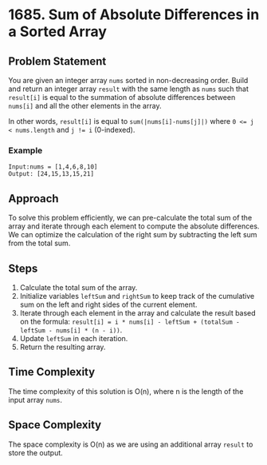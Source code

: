 # 1685. Sum of Absolute Differences in a Sorted Array

## Problem Statement

You are given an integer array `nums` sorted in non-decreasing order. Build and return an integer array `result` with the same length as `nums` such that `result[i]` is equal to the summation of absolute differences between `nums[i]` and all the other elements in the array.

In other words, `result[i]` is equal to `sum(|nums[i]-nums[j]|)` where `0 <= j < nums.length` and `j != i` (0-indexed).

### Example
```
Input:nums = [1,4,6,8,10]
Output: [24,15,13,15,21]
```

## Approach

To solve this problem efficiently, we can pre-calculate the total sum of the array and iterate through each element to compute the absolute differences. We can optimize the calculation of the right sum by subtracting the left sum from the total sum.

## Steps

1. Calculate the total sum of the array.
2. Initialize variables `leftSum` and `rightSum` to keep track of the cumulative sum on the left and right sides of the current element.
3. Iterate through each element in the array and calculate the result based on the formula: `result[i] = i * nums[i] - leftSum + (totalSum - leftSum - nums[i] * (n - i))`.
4. Update `leftSum` in each iteration.
5. Return the resulting array.

## Time Complexity

The time complexity of this solution is O(n), where n is the length of the input array `nums`.

## Space Complexity

The space complexity is O(n) as we are using an additional array `result` to store the output.
